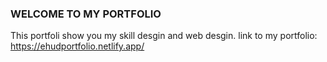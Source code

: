 ### WELCOME TO MY PORTFOLIO
This portfoli show you my skill desgin and web desgin.
link to my portfolio: https://ehudportfolio.netlify.app/
